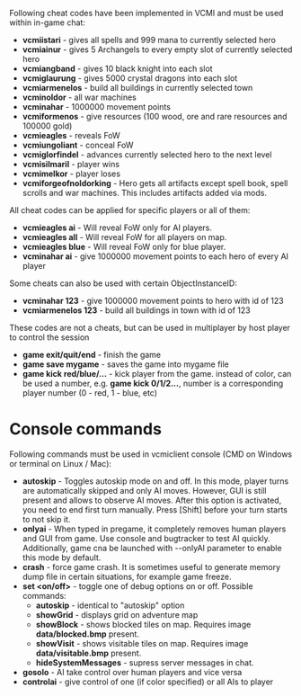 Following cheat codes have been implemented in VCMI and must be used
within in-game chat:

-   **vcmiistari** - gives all spells and 999 mana to currently selected
    hero
-   **vcmiainur** - gives 5 Archangels to every empty slot of currently
    selected hero
-   **vcmiangband** - gives 10 black knight into each slot
-   **vcmiglaurung** - gives 5000 crystal dragons into each slot
-   **vcmiarmenelos** - build all buildings in currently selected town
-   **vcminoldor** - all war machines
-   **vcminahar** - 1000000 movement points
-   **vcmiformenos** - give resources (100 wood, ore and rare resources
    and 100000 gold)
-   **vcmieagles** - reveals FoW
-   **vcmiungoliant** - conceal FoW
-   **vcmiglorfindel** - advances currently selected hero to the next
    level
-   **vcmisilmaril** - player wins
-   **vcmimelkor** - player loses
-   **vcmiforgeofnoldorking** - Hero gets all artifacts except spell
    book, spell scrolls and war machines. This includes artifacts added
    via mods.

All cheat codes can be applied for specific players or all of them:

-   **vcmieagles ai** - Will reveal FoW only for AI players.
-   **vcmieagles all** - Will reveal FoW for all players on map.
-   **vcmieagles blue** - Will reveal FoW only for blue player.
-   **vcminahar ai** - give 1000000 movement points to each hero of
    every AI player

Some cheats can also be used with certain ObjectInstanceID:

-   **vcminahar 123** - give 1000000 movement points to hero with id of
    123
-   **vcmiarmenelos 123** - build all buildings in town with id of 123

These codes are not a cheats, but can be used in multiplayer by host
player to control the session

-   **game exit/quit/end** - finish the game
-   **game save mygame** - saves the game into mygame file
-   **game kick red/blue/...** - kick player from the game. instead of
    color, can be used a number, e.g. **game kick 0/1/2...**, number is
    a corresponding player number (0 - red, 1 - blue, etc)

# Console commands

Following commands must be used in vcmiclient console (CMD on Windows or
terminal on Linux / Mac):

-   **autoskip** - Toggles autoskip mode on and off. In this mode,
    player turns are automatically skipped and only AI moves. However,
    GUI is still present and allows to observe AI moves. After this
    option is activated, you need to end first turn manually. Press
    \[Shift\] before your turn starts to not skip it.
-   **onlyai** - When typed in pregame, it completely removes human
    players and GUI from game. Use console and bugtracker to test AI
    quickly. Additionally, game cna be launched with --onlyAI parameter
    to enable this mode by default.
-   **crash** - force game crash. It is sometimes useful to generate
    memory dump file in certain situations, for example game freeze.
-   **set <command> <on/off>** - toggle one of debug options on or off.
    Possible commands:
    -   **autoskip** - identical to "autoskip" option
    -   **showGrid** - displays grid on adventure map
    -   **showBlock** - shows blocked tiles on map. Requires image
        **data/blocked.bmp** present.
    -   **showVisit** - shows visitable tiles on map. Requires image
        **data/visitable.bmp** present.
    -   **hideSystemMessages** - supress server messages in chat.
-   **gosolo** - AI take control over human players and vice versa
-   **controlai** - give control of one (if color specified) or all AIs
    to player